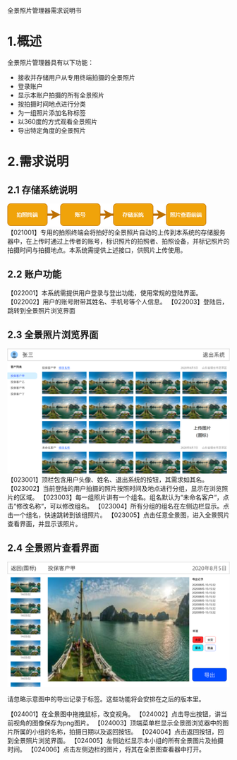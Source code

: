 全景照片管理器需求说明书

# 1.概述

全景照片管理器具有以下功能：

* 接收并存储用户从专用终端拍摄的全景照片
* 登录账户
* 显示本账户拍摄的所有全景照片
* 按拍摄时间地点进行分类
* 为一组照片添加名称标签
* 以360度的方式观看全景照片
* 导出特定角度的全景照片

# 2.需求说明

## 2.1 存储系统说明

![1608490399805.png](./1608490399805.png)
【021001】专用的拍照终端会将拍好的全景照片自动的上传到本系统的存储服务器中，在上传时通过上传者的账号，标识照片的拍照者、拍照设备，并标记照片的拍摄时间与拍摄地点。本系统需提供上述接口，供照片上传使用。

## 2.2 账户功能

【022001】本系统需提供用户登录与登出功能，使用常规的登陆界面。
【022002】用户的账号附带其姓名、手机号等个人信息。
【022003】登陆后，跳转到全景照片浏览界面

## 2.3 全景照片浏览界面

![1608490039127.png](./1608490039127.png)
【023001】顶栏包含用户头像、姓名、退出系统的按钮，其需求如其名。
【023002】当前登陆的用户拍摄的照片按照时间及地点进行分组，显示在浏览照片的区域。
【023003】每一组照片讲有一个组名。组名默认为“未命名客户“，点击“修改名称“，可以修改组名。
【023004】所有分组的组名在左侧边栏显示。点击一个组名，快速跳转到该组照片。
【023005】点击任意全景图，进入全景照片查看界面，并显示该照片。

## 2.4 全景照片查看界面

![1608490046207.png](./1608490046207.png)

请忽略示意图中的导出记录于标签。这些功能将会安排在之后的版本里。

【024001】在全景图中拖拽鼠标，改变视角。
【024002】点击导出按钮，讲当前视角的图像保存为png图片。
【024003】顶端菜单栏显示全景图浏览器中的图片所属的小组的名称，拍摄日期以及返回按钮。
【024004】点击返回按钮，回到全景照片浏览界面。
【024005】左侧边栏显示本小组的所有全景图片及拍摄时间。
【024006】点击左侧边栏的图片，将其在全景图查看器中打开。







